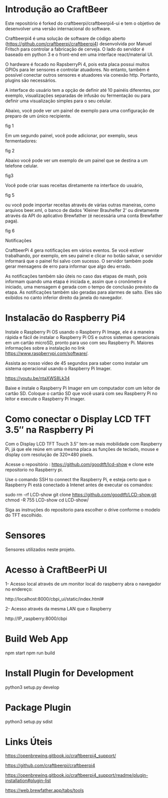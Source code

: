 # Introdução ao CraftBeer

Este repositório é forked do craftbeerpi/craftbeerpi4-ui e tem o objetivo de desenvolver uma versão internacional do software. 

Craftbeerpi4 é uma solução de software de código aberto (https://github.com/craftbeerpi/craftbeerpi4) desenvolvida por Manuel Fritsch para controlar a fabricação de cerveja. O lado do servidor é baseado em python 3 e o front-end em uma interface react/material UI. 

O hardware é focado no RapsberryPi 4, pois esta placa possui muitos GPIOs para ler sensores e controlar atuadores. No entanto, também é possível conectar outros sensores e atuadores via conexão http. Portanto, plugins são necessários.

A interface do usuário tem a opção de definir até 10 painéis diferentes, por exemplo, visualizações separadas de infusão ou fermentação ou para definir uma visualização simples para o seu celular.

Abaixo, você pode ver um painel de exemplo para uma configuração de preparo de um único recipiente.

fig 1

Em um segundo painel, você pode adicionar, por exemplo, seus fermentadores:

fig 2

Abaixo você pode ver um exemplo de um painel que se destina a um telefone celular.

fig3

Você pode criar suas receitas diretamente na interface do usuário,

fig 5

ou você pode importar receitas através de várias outras maneiras, como arquivos beer.xml, o banco de dados 'Kleiner Brauhelfer 2' ou diretamente através da API do aplicativo Brewfather (é necessária uma conta Brewfather paga).

fig 6

Notificações

CraftbeerPi 4 gera notificações em vários eventos. Se você estiver trabalhando, por exemplo, em seu painel e clicar no botão salvar, o servidor informará que o painel foi salvo com sucesso. O servidor também pode gerar mensagens de erro para informar que algo deu errado. 

As notificações também são úteis no caso das etapas de mash, pois informam quando uma etapa é iniciada e, assim que o cronômetro é iniciado, uma mensagem é gerada com o tempo de conclusão previsto da etapa. As notificações também são geradas para alarmes de salto. Eles são exibidos no canto inferior direito da janela do navegador.


# Instalacão do Raspberry Pi4

Instale o Raspberry Pi OS usando o Raspberry Pi Image, ele  é a maneira rápida e fácil de instalar o Raspberry Pi OS e outros sistemas operacionais em um cartão microSD, pronto para uso com seu Raspberry Pi. Maiores informações sobre a instalação no link https://www.raspberrypi.com/software/.

Assista ao nosso vídeo de 45 segundos para saber como instalar um sistema operacional usando o Raspberry Pi Imager.

https://youtu.be/ntaXWS8Lk34

Baixe e instale o Raspberry Pi Imager em um computador com um leitor de cartão SD. Coloque o cartão SD que você usará com seu Raspberry Pi no leitor e execute o Raspberry Pi Imager.

# Como conectar o Display LCD TFT 3.5″ na Raspberry Pi

Com o Display LCD TFT Touch 3.5″ tem-se mais mobilidade com Raspberry Pi, já que ele reúne em uma mesma placa as funções de teclado, mouse e display com resolução de 320×480 pixels. 

Acesse o repositório : https://github.com/goodtft/lcd-show   e  clone este repositorio no Raspberry pi. 

Use o comando SSH to connect the Raspberry Pi, e esteja certo que o Raspberry Pi está conectado à Intenet antes de executar os comandos:

sudo rm -rf LCD-show
git clone https://github.com/goodtft/LCD-show.git
chmod -R 755 LCD-show
cd LCD-show/

Siga as instruções do repositorio para escolher o drive conforme o modelo do TFT escolhido.

# Sensores

Sensores utilizados neste projeto.

# Acesso à CraftBeerPi UI 

1- Acesso local através de um monitor local do raspberry abra o navegador no endereço:

http://localhost:8000/cbpi_ui/static/index.html#

2- Acesso através da mesma LAN que o Raspberry

http://IP_raspberry:8000/cbpi



# Build Web App

npm start 
npm run build

# Install Plugin for Development

python3 setup.py develop

# Package Plugin 

python3 setup.py sdist


# Links Úteis

https://openbrewing.gitbook.io/craftbeerpi4_support/

https://github.com/craftbeerpi/craftbeerpi4

https://openbrewing.gitbook.io/craftbeerpi4_support/readme/plugin-installation#plugin-list 

https://web.brewfather.app/tabs/tools


